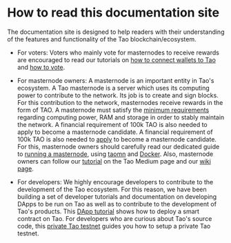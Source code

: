 # How to read this documentation site
The documentation site is designed to help readers 
with their understanding of the features and functionality of the Tao blockchain/ecosystem.

* For voters: Voters who mainly vote for masternodes to receive rewards are 
encouraged to read our tutorials on [how to connect wallets to Tao](https://taoblockchain.github.io/docs/get-started/wallet/) and [how to vote](https://taoblockchain.github.io/docs/get-started/voting/).

* For masternode owners: A masternode is an important entity in Tao's ecosystem.
A Tao masternode is a server which uses its computing power to 
contribute to the network. Its job is to create and sign blocks. 
For this contribution to the network, masternodes receive rewards in 
the form of TAO.
A masternode must satisfy the [minimum requirements](https://taoblockchain.github.io/docs/masternode/requirements/) regarding computing power, RAM and storage in order to stably maintain the network. A financial requirement of 100k TAO is also needed to apply to become a masternode candidate.
A financial requirement of 100k TAO is also needed to [apply](https://taoblockchain.github.io/docs/masternode/applying/) 
to become a masternode candidate.
For this, masternode owners should carefully read our dedicated guide to [running a masternode](https://taoblockchain.github.io/docs/masternode/masternode-setup-guide/), 
using [taomn](https://taoblockchain.github.io/docs/masternode/tmn/) and [Docker](https://taoblockchain.github.io/docs/masternode/docker/).
Also, masternode owners can follow our [tutorial](https://medium.com/taoblockchain/how-to-run-a-tao-masternode-from-a-to-z-3793752dc3d1) on the Tao Medium page 
and our [wiki page](https://github.com/Tao-Network/docs/wiki).


* For developers: We highly encourage developers to contribute to the development of 
the Tao ecosystem.
For this reason, we have been building a set of developer tutorials and documentation 
on developing DApps to be run on Tao as well as to contribute to the development
of Tao's products.
This [DApp tutorial](/advance/dappdeploytuto/) shows how to deploy a smart contract 
on Tao.
For developers who are curious about Tao's source code, this 
[private Tao testnet](https://taoblockchain.github.io/docs/get-started/run-node/) guides you how to setup 
a private Tao testnet.
